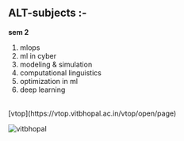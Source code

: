 ## ALT-subjects :-
**sem 2**
1. mlops
2. ml in cyber
3. modeling & simulation
4. computational linguistics
5. optimization in ml
6. deep learning
<br/>
[vtop](https://vtop.vitbhopal.ac.in/vtop/open/page)

![vitbhopal](https://vitbhopal.ac.in/file/2022/02/VIT-Bhopal-Logo.png)
